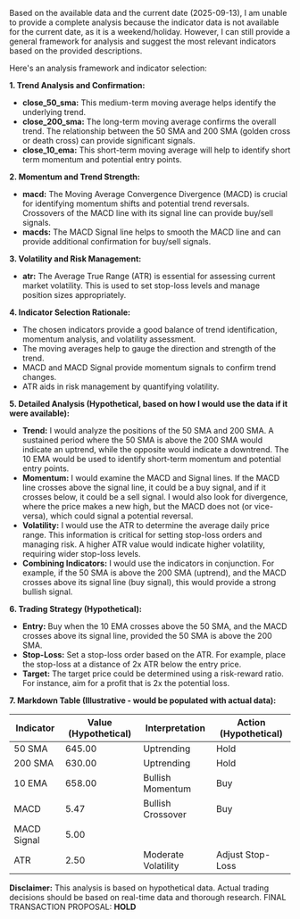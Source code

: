 Based on the available data and the current date (2025-09-13), I am unable to provide a complete analysis because the indicator data is not available for the current date, as it is a weekend/holiday. However, I can still provide a general framework for analysis and suggest the most relevant indicators based on the provided descriptions.

Here's an analysis framework and indicator selection:

**1. Trend Analysis and Confirmation:**

*   **close\_50\_sma:** This medium-term moving average helps identify the underlying trend.
*   **close\_200\_sma:** The long-term moving average confirms the overall trend. The relationship between the 50 SMA and 200 SMA (golden cross or death cross) can provide significant signals.
*   **close\_10\_ema:** This short-term moving average will help to identify short term momentum and potential entry points.

**2. Momentum and Trend Strength:**

*   **macd:** The Moving Average Convergence Divergence (MACD) is crucial for identifying momentum shifts and potential trend reversals. Crossovers of the MACD line with its signal line can provide buy/sell signals.
*   **macds:** The MACD Signal line helps to smooth the MACD line and can provide additional confirmation for buy/sell signals.

**3. Volatility and Risk Management:**

*   **atr:** The Average True Range (ATR) is essential for assessing current market volatility. This is used to set stop-loss levels and manage position sizes appropriately.

**4. Indicator Selection Rationale:**

*   The chosen indicators provide a good balance of trend identification, momentum analysis, and volatility assessment.
*   The moving averages help to gauge the direction and strength of the trend.
*   MACD and MACD Signal provide momentum signals to confirm trend changes.
*   ATR aids in risk management by quantifying volatility.

**5. Detailed Analysis (Hypothetical, based on how I would use the data if it were available):**

*   **Trend:** I would analyze the positions of the 50 SMA and 200 SMA. A sustained period where the 50 SMA is above the 200 SMA would indicate an uptrend, while the opposite would indicate a downtrend. The 10 EMA would be used to identify short-term momentum and potential entry points.
*   **Momentum:** I would examine the MACD and Signal lines. If the MACD line crosses above the signal line, it could be a buy signal, and if it crosses below, it could be a sell signal. I would also look for divergence, where the price makes a new high, but the MACD does not (or vice-versa), which could signal a potential reversal.
*   **Volatility:** I would use the ATR to determine the average daily price range. This information is critical for setting stop-loss orders and managing risk. A higher ATR value would indicate higher volatility, requiring wider stop-loss levels.
*   **Combining Indicators:** I would use the indicators in conjunction. For example, if the 50 SMA is above the 200 SMA (uptrend), and the MACD crosses above its signal line (buy signal), this would provide a strong bullish signal.

**6. Trading Strategy (Hypothetical):**

*   **Entry:** Buy when the 10 EMA crosses above the 50 SMA, and the MACD crosses above its signal line, provided the 50 SMA is above the 200 SMA.
*   **Stop-Loss:** Set a stop-loss order based on the ATR. For example, place the stop-loss at a distance of 2x ATR below the entry price.
*   **Target:** The target price could be determined using a risk-reward ratio. For instance, aim for a profit that is 2x the potential loss.

**7. Markdown Table (Illustrative - would be populated with actual data):**

| Indicator         | Value (Hypothetical) | Interpretation                                                                                                         | Action (Hypothetical) |
| ----------------- | -------------------- | ---------------------------------------------------------------------------------------------------------------------- | --------------------- |
| 50 SMA            | 645.00               | Uptrending                                                                                                             | Hold                  |
| 200 SMA           | 630.00               | Uptrending                                                                                                             | Hold                  |
| 10 EMA            | 658.00               | Bullish Momentum                                                                                                           | Buy                   |
| MACD              | 5.47                | Bullish Crossover                                                                                                      | Buy                   |
| MACD Signal       | 5.00                 |                                                                                                                        |                       |
| ATR               | 2.50                 | Moderate Volatility                                                                                                     | Adjust Stop-Loss      |

**Disclaimer:** This analysis is based on hypothetical data. Actual trading decisions should be based on real-time data and thorough research.
FINAL TRANSACTION PROPOSAL: **HOLD**